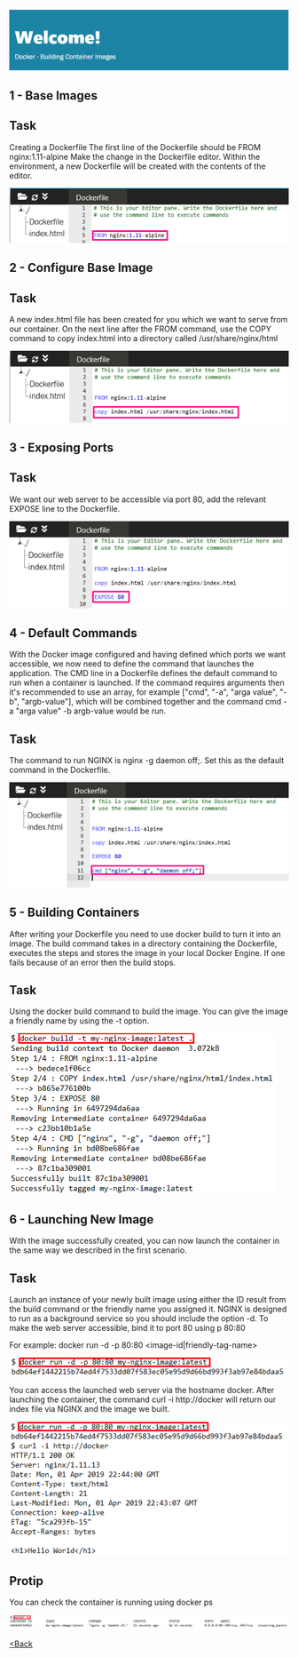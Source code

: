 ![](images/buildcontainer/1.png)

## 1 - Base Images

## Task
Creating a Dockerfile
The first line of the Dockerfile should be FROM nginx:1.11-alpine
Make the change in the Dockerfile editor. Within the environment, a new Dockerfile will be created with the contents of the editor.

![](images/buildcontainer/2.png)

## 2 - Configure Base Image

## Task
A new index.html file has been created for you which we want to serve from our container. On the next line after the FROM command, use the COPY command to copy index.html into a directory called /usr/share/nginx/html

![](images/buildcontainer/3.png)

## 3 - Exposing Ports

## Task
We want our web server to be accessible via port 80, add the relevant EXPOSE line to the Dockerfile.

![](images/buildcontainer/4.png)

## 4 - Default Commands

With the Docker image configured and having defined which ports we want accessible, we now need to define the command that launches the application.
The CMD line in a Dockerfile defines the default command to run when a container is launched. If the command requires arguments then it's recommended to use an array, for example ["cmd", "-a", "arga value", "-b", "argb-value"], which will be combined together and the command cmd -a "arga value" -b argb-value would be run.

## Task
The command to run NGINX is nginx -g daemon off;. Set this as the default command in the Dockerfile.

![](images/buildcontainer/5.png)

## 5 - Building Containers

After writing your Dockerfile you need to use docker build to turn it into an image. The build command takes in a directory containing the Dockerfile, executes the steps and stores the image in your local Docker Engine. If one fails because of an error then the build stops.

## Task
Using the docker build command to build the image. You can give the image a friendly name by using the -t <name> option.

![](images/buildcontainer/6.png)

## 6 - Launching New Image

With the image successfully created, you can now launch the container in the same way we described in the first scenario.

## Task
Launch an instance of your newly built image using either the ID result from the build command or the friendly name you assigned it.
NGINX is designed to run as a background service so you should include the option -d. To make the web server accessible, bind it to port 80 using p 80:80

For example:
docker run -d -p 80:80 <image-id|friendly-tag-name>

![](images/buildcontainer/7.png)

You can access the launched web server via the hostname docker. After launching the container, the command curl -i http://docker will return our index file via NGINX and the image we built.


![](images/buildcontainer/8.png)

## Protip
You can check the container is running using docker ps

![](images/buildcontainer/9.png)

[<Back](README.md)
